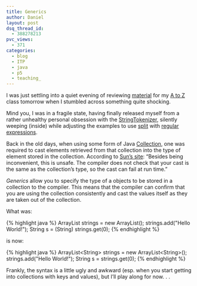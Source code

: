 ```yaml
---
title: Generics
author: Daniel
layout: post
dsq_thread_id:
  - 388278213
pvc_views:
  - 371
categories:
  - blog
  - ITP
  - java
  - p5
  - teaching_
---
```

<p>I was just settling into a quiet evening of reviewing <a href="http://www.shiffman.net/teaching/a2z/concordance/">material</a> for my <a href="http://www.shiffman.net/teaching/a2z/">A to Z</a> class tomorrow when I stumbled across something quite shocking.  </p>
<p>Mind you, I was in a fragile state, having finally released myself from a rather unhealthy personal obsession with the <a href="http://java.sun.com/j2se/1.5.0/docs/api/java/util/StringTokenizer.html">StringTokenizer</a>, silently weeping (inside) while adjusting the examples to use <a href="http://java.sun.com/j2se/1.5.0/docs/api/java/lang/String.html#split(java.lang.String)">split</a> with <a href="http://regex.info/">regular expressions</a>.</p>
<p>Back in the old days, when using some form of Java <a href="http://java.sun.com/j2se/1.5.0/docs/api/java/util/Collection.html">Collection</a>, one was required to cast elements retrieved from that collection into the type of element stored in the collection.  According to <a href="http://java.sun.com/j2se/1.5.0/docs/guide/language/generics.html">Sun&#8217;s site</a>: &#8220;Besides being inconvenient, this is unsafe. The compiler does not check that your cast is the same as the collection&#8217;s type, so the cast can fail at run time.&#8221;</p>
<p><i>Generics</i> allow you to specify the type of a objects to be stored in a collection to the compiler.  This means that the compiler can confirm that you are using the collection consistently and cast the values itself as they are taken out of the collection.</p>
<p>What was:</p>
{% highlight java %}
ArrayList strings = new ArrayList();
strings.add("Hello World!");
String s = (String) strings.get(0);
{% endhighlight %}
<p>is now:</p>
{% highlight java %}
ArrayList&lt;String&gt; strings = new ArrayList&lt;String&gt;();
strings.add("Hello World!");
String s = strings.get(0);
{% endhighlight %}
<p>Frankly, the syntax is a little ugly and awkward (esp. when you start getting into collections with keys and values), but I&#8217;ll play along for now. . .  </p>
